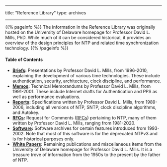 
---
title: "Reference Library"
type: archives

---

{{% pageinfo %}}
The information in the Reference Library was originally hosted on the University of Delaware homepage for Professor David L. Mills, PhD. While much of it can be considered historical, it provides an overview of the design principles for NTP and related time synchronization technology.
{{% /pageinfo %}}

#### Table of Contents

* **[Briefs](/reflib/brief/):** Presentations by Professor David L. Mills, from 1996-2010, explaining the development of various time technologies. These include authentication, security, architecture, clock discipline, and performance.
* **[Memos](/reflib/memos/):** Technical Memorandums by Professor David L. Mills, from 1991-2001. These include Internet drafts for Authentication and PPS as well as performance evaluations. 
* **[Reports](/reflib/reports/):** Specifications written by Professor David L. Mills, from 1989-2006, including all versions of NTP, SNTP, clock discipline algorithms, and Autokey.
* **[RFCs](/reflib/rfc/):** Request for Comments ([RFCs](https://en.wikipedia.org/wiki/Request_for_Comments)) pertaining to NTP, many of them written by Professor David L. Mills, ranging from 1981-2020.
* **[Software](/reflib/software/):** Software archives for certain features introduced from 1993-2002. Note that most of this software is for the deprecated NTPv3 and is for historical purposes only.
* **[White Papers](/reflib/papers/):** Remaining publications and miscellaneous items from the University of Delaware homepage for Professor David L. Mills. It is a treasure trove of information from the 1950s to the present by the father of NTP. 